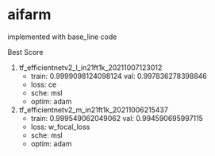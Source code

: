 # aifarm
implemented with base_line code

Best Score
1. tf_efficientnetv2_l_in21ft1k_20211007123012 
   - train: 0.9999098124098124 val: 0.997836278398846
   - loss: ce
   - sche: msl
   - optim: adam
3. tf_efficientnetv2_m_in21ft1k_20211006215437 
   - train: 0.999549062049062  val: 0.994590695997115
   - loss: w_focal_loss
   - sche: msl
   - optim: adam
